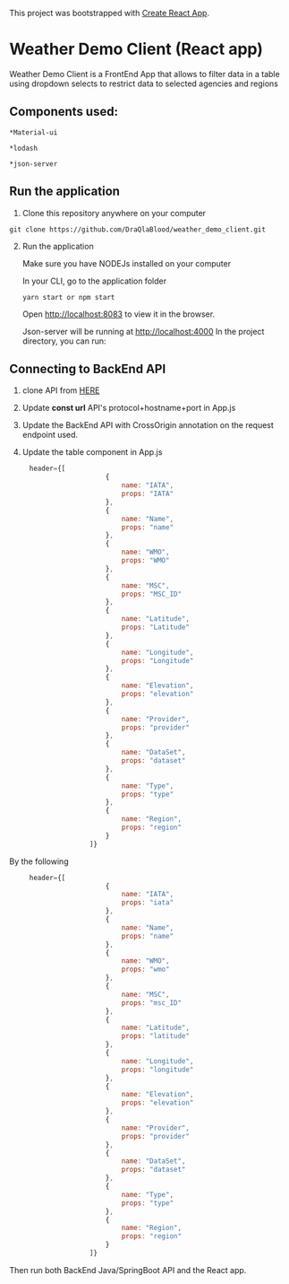 This project was bootstrapped with [Create React App](https://github.com/facebook/create-react-app).

# Weather Demo Client (React app)

Weather Demo Client is a FrontEnd App that allows to filter data in a table using dropdown selects to restrict data to selected agencies and regions

## Components used:

    *Material-ui

    *lodash

    *json-server

## Run the application

1. Clone this repository anywhere on your computer

```
git clone https://github.com/DraQlaBlood/weather_demo_client.git
```

2. Run the application

    Make sure you have NODEJs installed on your computer 

    In your CLI, go to the application folder 

    ```
    yarn start or npm start
    ```

    Open [http://localhost:8083](http://localhost:8083) to view it in the browser.

    Json-server will be running at [http://localhost:4000](http://localhost:4000)
    In the project directory, you can run:

## Connecting to BackEnd API 

1. clone API from [HERE](https://github.com/DraQlaBlood/weather_demo_server)

2. Update **const url** API's protocol+hostname+port in App.js

3. Update the BackEnd API with CrossOrigin annotation on the request endpoint used.

4. Update the table component in App.js

```javascript
     header={[
                        {
                            name: "IATA",
                            props: "IATA"
                        },
                        {
                            name: "Name",
                            props: "name"
                        },
                        {
                            name: "WMO",
                            props: "WMO"
                        },
                        {
                            name: "MSC",
                            props: "MSC_ID"
                        },
                        {
                            name: "Latitude",
                            props: "Latitude"
                        },
                        {
                            name: "Longitude",
                            props: "Longitude"
                        },
                        {
                            name: "Elevation",
                            props: "elevation"
                        },
                        {
                            name: "Provider",
                            props: "provider"
                        },
                        {
                            name: "DataSet",
                            props: "dataset"
                        },
                        {
                            name: "Type",
                            props: "type"
                        },
                        {
                            name: "Region",
                            props: "region"
                        }
                    ]}
   ```

By the following 

```javascript
     header={[
                        {
                            name: "IATA",
                            props: "iata"
                        },
                        {
                            name: "Name",
                            props: "name"
                        },
                        {
                            name: "WMO",
                            props: "wmo"
                        },
                        {
                            name: "MSC",
                            props: "msc_ID"
                        },
                        {
                            name: "Latitude",
                            props: "latitude"
                        },
                        {
                            name: "Longitude",
                            props: "longitude"
                        },
                        {
                            name: "Elevation",
                            props: "elevation"
                        },
                        {
                            name: "Provider",
                            props: "provider"
                        },
                        {
                            name: "DataSet",
                            props: "dataset"
                        },
                        {
                            name: "Type",
                            props: "type"
                        },
                        {
                            name: "Region",
                            props: "region"
                        }
                    ]}
   ```



Then run both BackEnd Java/SpringBoot API and the React app.

   

